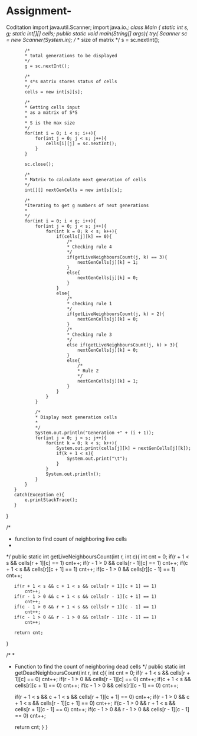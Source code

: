 # Assignment-
Coditation
import java.util.Scanner;
import java.io.*;
class Main 
{
   static int s, g;
   static int[][] cells;
   public static void main(String[] args){
       try{
           Scanner sc = new Scanner(System.in);
           /*
           * size of matrix
           */
           s = sc.nextInt();
          
           /*
           * total generations to be displayed
           */
           g = sc.nextInt();
          
           /*
           * s*s matrix stores status of cells
           */
           cells = new int[s][s];
          
           /*
           * Getting cells input
           * as a matrix of S*S
           *           
           * S is the max size
           */
           for(int i = 0; i < s; i++){
               for(int j = 0; j < s; j++){
                   cells[i][j] = sc.nextInt();
               }
           }
          
           sc.close();
          
           /*
           * Matrix to calculate next generation of cells
           */
           int[][] nextGenCells = new int[s][s];
          
           /*
           *Iterating to get g numbers of next generations
           *
           */
           for(int i = 0; i < g; i++){
               for(int j = 0; j < s; j++){
                   for(int k = 0; k < s; k++){
                       if(cells[j][k] == 0){
                           /*
                           * Checking rule 4
                           */
                           if(getLiveNeighboursCount(j, k) == 3){
                               nextGenCells[j][k] = 1;
                           }
                           else{
                               nextGenCells[j][k] = 0;
                           }
                       }
                       else{
                           /*
                           * checking rule 1
                           */
                           if(getLiveNeighboursCount(j, k) < 2){
                               nextGenCells[j][k] = 0;
                           }
                           /*
                           * Checking rule 3
                           */
                           else if(getLiveNeighboursCount(j, k) > 3){
                               nextGenCells[j][k] = 0;
                           }
                           else{
                               /*
                               * Rule 2
                               */
                               nextGenCells[j][k] = 1;
                           }
                       }
                   }
               }
              
               /*
               * Display next generation cells
               *
               */
               System.out.println("Generation +" + (i + 1));
               for(int j = 0; j < s; j++){
                   for(int k = 0; k < s; k++){
                       System.out.print(cells[j][k] = nextGenCells[j][k]);
                       if(k + 1 < s){
                           System.out.print("\t");
                       }
                   }
                   System.out.println();
               }
           }
       }
       catch(Exception e){
           e.printStackTrace();
       }
   }
  
   /*
   * function to find count of neighboring live cells
   *
   */
   public static int getLiveNeighboursCount(int r, int c){
       int cnt = 0;
       if(r + 1 < s && cells[r + 1][c] == 1)
           cnt++;
       if(r - 1 > 0 && cells[r - 1][c] == 1)
           cnt++;
       if(c + 1 < s && cells[r][c + 1] == 1)
           cnt++;
       if(c - 1 > 0 && cells[r][c - 1] == 1)
           cnt++;
      
       if(r + 1 < s && c + 1 < s && cells[r + 1][c + 1] == 1)
           cnt++;
       if(r - 1 > 0 && c + 1 < s && cells[r - 1][c + 1] == 1)
           cnt++;
       if(c - 1 > 0 && r + 1 < s && cells[r + 1][c - 1] == 1)
           cnt++;
       if(c - 1 > 0 && r - 1 > 0 && cells[r - 1][c - 1] == 1)
           cnt++;
      
       return cnt;
   }
  
   /*
   *
   * Function to find the count of neighboring dead cells
   */
   public static int getDeadNeighboursCount(int r, int c){
       int cnt = 0;
       if(r + 1 < s && cells[r + 1][c] == 0)
           cnt++;
       if(r - 1 > 0 && cells[r - 1][c] == 0)
           cnt++;
       if(c + 1 < s && cells[r][c + 1] == 0)
           cnt++;
       if(c - 1 > 0 && cells[r][c - 1] == 0)
           cnt++;
      
       if(r + 1 < s && c + 1 < s && cells[r + 1][c + 1] == 0)
           cnt++;
       if(r - 1 > 0 && c + 1 < s && cells[r - 1][c + 1] == 0)
           cnt++;
       if(c - 1 > 0 && r + 1 < s && cells[r + 1][c - 1] == 0)
           cnt++;
       if(c - 1 > 0 && r - 1 > 0 && cells[r - 1][c - 1] == 0)
           cnt++;
      
       return cnt;
   }
}
